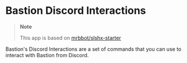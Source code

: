 # Bastion Discord Interactions

> **Note**
>
> This app is based on [mrbbot/slshx-starter](https://github.com/mrbbot/slshx-starter)

Bastion's Discord Interactions are a set of commands that you can use to interact with Bastion from Discord.

